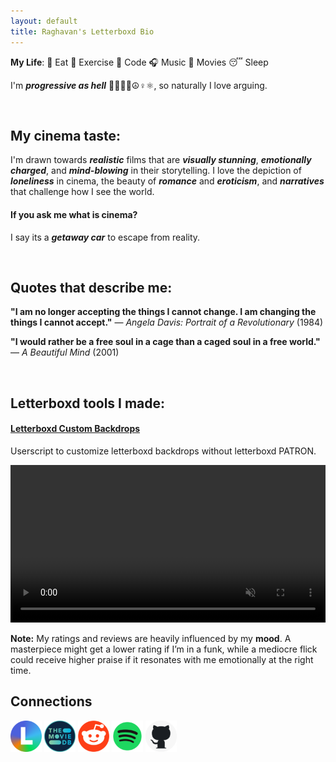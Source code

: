 ```yaml
---
layout: default
title: Raghavan's Letterboxd Bio
---
```


**My Life**: 🦐 Eat 💪 Exercise 🤖 Code 🎧 Music 🍿 Movies 😴 Sleep

I'm **_progressive as hell_** 🏳️‍🌈🏳️‍⚧️☮️♀️⚛️, so naturally I love arguing.

<br>

## My cinema taste:

I'm drawn towards **_realistic_** films that are **_visually stunning_**, **_emotionally charged_**, and **_mind-blowing_** in their storytelling. I love the depiction of **_loneliness_** in cinema, the beauty of **_romance_** and **_eroticism_**, and **_narratives_** that challenge how I see the world.

#### If you ask me what is cinema?

I say its a **_getaway car_** to escape from reality.

<br>

## Quotes that describe me:

**"I am no longer accepting the things I cannot change. I am changing the things I cannot accept."** — _Angela Davis: Portrait of a Revolutionary_ (1984)

**"I would rather be a free soul in a cage than a caged soul in a free world."** — _A Beautiful Mind_ (2001)

<br>

## Letterboxd tools I made:

#### [Letterboxd Custom Backdrops](https://github.com/Tetrax-10/letterboxd-custom-backdrops)

Userscript to customize letterboxd backdrops without letterboxd PATRON.

<video width="100%" autoplay muted loop controls>
    <source src="https://github.com/user-attachments/assets/2cb11c80-5b30-440d-ba17-c960e5adaf8b" type="video/mp4"/>
</video>

<br>

**Note:** My ratings and reviews are heavily influenced by my **mood**. A masterpiece might get a lower rating if I’m in a funk, while a mediocre flick could receive higher praise if it resonates with me emotionally at the right time.

## Connections

[<img alt="Spotify" width="50px" src="assets/icons/letterboxd.png" />](https://letterboxd.com/Raghavan_Rave/)
[<img alt="Spotify" width="50px" src="assets/icons/tmdb.png" />](https://www.themoviedb.org/u/Raghavan_Rave)
[<img alt="Spotify" width="50px" src="assets/icons/reddit.png" />](https://www.reddit.com/user/Raghavan_Rave10)
[<img alt="Spotify" width="50px" src="assets/icons/spotify.png" />](https://open.spotify.com/user/31ihiyobja76jv25r7j7oj6rmjdu)
[<img alt="Spotify" width="50px" src="assets/icons/github.png" />](https://github.com/Tetrax-10)
